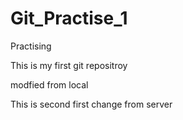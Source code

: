 # Git_Practise_1
Practising

This is my first git repositroy

modfied from local 

This is second first change from server

